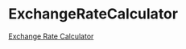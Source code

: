 # ExchangeRateCalculator

[Exchange Rate Calculator](https://smithquinton.github.io/ExchangeRateCalculator/)